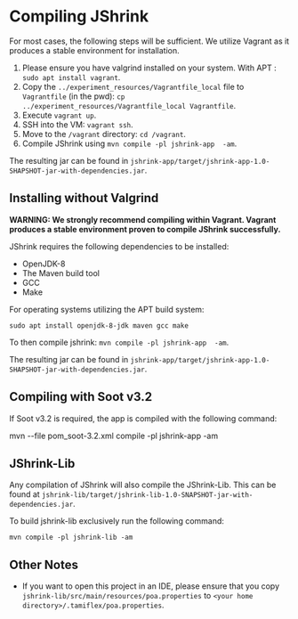 # Compiling JShrink

For most cases, the following steps will be sufficient. We utilize Vagrant
as it produces a stable environment for installation.

1. Please ensure you have valgrind installed on your system. With APT : `sudo
apt install vagrant`.
2. Copy the `../experiment_resources/Vagrantfile_local` file to
`Vagrantfile` (in the pwd):
`cp ../experiment_resources/Vagrantfile_local Vagrantfile`.
3. Execute `vagrant up`.
4. SSH into the VM: `vagrant ssh`.
5. Move to the `/vagrant` directory: `cd /vagrant`.
6. Compile JShrink using `mvn compile -pl jshrink-app  -am`.

The resulting jar can be found in
`jshrink-app/target/jshrink-app-1.0-SHAPSHOT-jar-with-dependencies.jar`.

## Installing without Valgrind

**WARNING: We strongly recommend compiling within Vagrant. Vagrant produces a
stable environment proven to compile JShrink successfully.**

JShrink requires the following dependencies to be installed:

* OpenJDK-8
* The Maven build tool
* GCC
* Make

For operating systems utilizing the APT build system:

```
sudo apt install openjdk-8-jdk maven gcc make
```

To then compile jshrink: `mvn compile -pl jshrink-app  -am`.

The resulting jar can be found in
`jshrink-app/target/jshrink-app-1.0-SHAPSHOT-jar-with-dependencies.jar`.

## Compiling with Soot v3.2

If Soot v3.2 is required, the app is compiled with the following command:

mvn --file pom_soot-3.2.xml compile -pl jshrink-app -am

## JShrink-Lib

Any compilation of JShrink will also compile the JShrink-Lib. This can be
found at
`jshrink-lib/target/jshrink-lib-1.0-SNAPSHOT-jar-with-dependencies.jar`.

To build jshrink-lib exclusively run the following command:

```
mvn compile -pl jshrink-lib -am
```

## Other Notes

* If you want to open this project in an IDE, please ensure that you
copy `jshrink-lib/src/main/resources/poa.properties` to
`<your home directory>/.tamiflex/poa.properties`.

